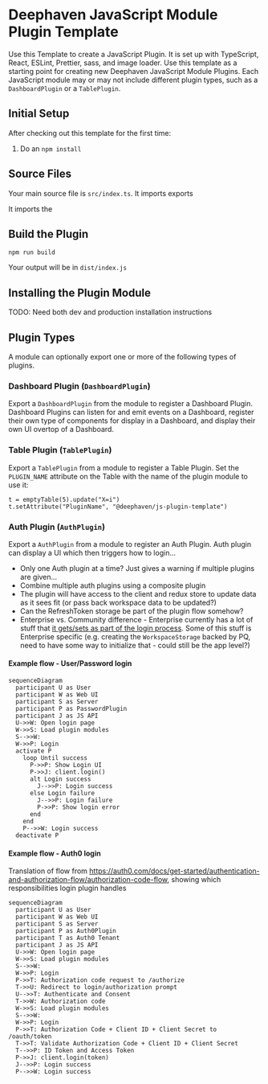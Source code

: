# Deephaven JavaScript Module Plugin Template

Use this Template to create a JavaScript Plugin. It is set up with TypeScript, React, ESLint, Prettier, sass, and image loader. Use this template as a starting point for creating new Deephaven JavaScript Module Plugins. Each JavaScript module may or may not include different plugin types, such as a `DashboardPlugin` or a `TablePlugin`.

## Initial Setup

After checking out this template for the first time:

1. Do an `npm install`

## Source Files

Your main source file is `src/index.ts`. It imports exports

It imports the

## Build the Plugin

```
npm run build
```

Your output will be in `dist/index.js`

## Installing the Plugin Module

TODO: Need both dev and production installation instructions

## Plugin Types

A module can optionally export one or more of the following types of plugins.

### Dashboard Plugin (`DashboardPlugin`)

Export a `DashboardPlugin` from the module to register a Dashboard Plugin. Dashboard Plugins can listen for and emit events on a Dashboard, register their own type of components for display in a Dashboard, and display their own UI overtop of a Dashboard.

### Table Plugin (`TablePlugin`)

Export a `TablePlugin` from a module to register a Table Plugin. Set the `PLUGIN_NAME` attribute on the Table with the name of the plugin module to use it:

```
t = emptyTable(5).update("X=i")
t.setAttribute("PluginName", "@deephaven/js-plugin-template")
```

### Auth Plugin (`AuthPlugin`)

Export a `AuthPlugin` from a module to register an Auth Plugin. Auth plugin can display a UI which then triggers how to login...
- Only one Auth plugin at a time? Just gives a warning if multiple plugins are given...
- Combine multiple auth plugins using a composite plugin
- The plugin will have access to the client and redux store to update data as it sees fit (or pass back workspace data to be updated?)
- Can the RefreshToken storage be part of the plugin flow somehow?
- Enterprise vs. Community difference - Enterprise currently has a lot of stuff that [it gets/sets as part of the login process](https://github.com/deephaven-ent/iris/blob/0d9ee83b3ff8b02563781bc24776176fb8269178/web/client-ui/src/login/Login.jsx#L302). Some of this stuff is Enterprise specific (e.g. creating the `WorkspaceStorage` backed by PQ, need to have some way to initialize that - could still be the app level?)

#### Example flow - User/Password login
```mermaid
sequenceDiagram
  participant U as User
  participant W as Web UI
  participant S as Server
  participant P as PasswordPlugin
  participant J as JS API
  U->>W: Open login page
  W->>S: Load plugin modules
  S-->>W: 
  W->>P: Login
  activate P
    loop Until success
      P->>P: Show Login UI
      P->>J: client.login()
      alt Login success
        J-->>P: Login success
      else Login failure
        J-->>P: Login failure
        P->>P: Show login error
      end
    end
    P-->>W: Login success
  deactivate P
```

#### Example flow - Auth0 login
Translation of flow from https://auth0.com/docs/get-started/authentication-and-authorization-flow/authorization-code-flow, showing which responsibilities login plugin handles
```mermaid
sequenceDiagram
  participant U as User
  participant W as Web UI
  participant S as Server
  participant P as Auth0Plugin
  participant T as Auth0 Tenant
  participant J as JS API
  U->>W: Open login page
  W->>S: Load plugin modules
  S-->>W: 
  W->>P: Login
  P->>T: Authorization code request to /authorize
  T->>U: Redirect to login/authorization prompt
  U-->>T: Authenticate and Consent
  T->>W: Authorization code
  W->>S: Load plugin modules
  S-->>W: 
  W->>P: Login
  P->>T: Authorization Code + Client ID + Client Secret to /oauth/token
  T->>T: Validate Authorization Code + Client ID + Client Secret
  T-->>P: ID Token and Access Token
  P->>J: client.login(token)
  J-->>P: Login success
  P-->>W: Login success
```